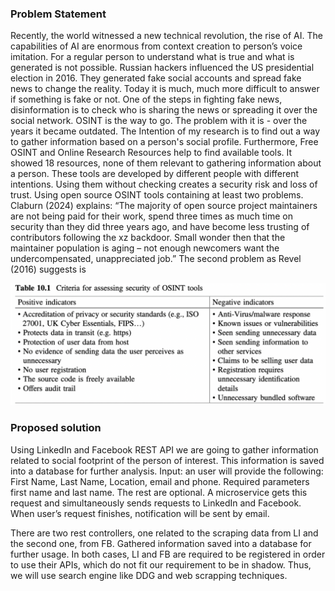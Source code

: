 ### Problem Statement

Recently, the world witnessed a new technical revolution, the rise of AI. The capabilities
of AI are enormous from context creation to person’s voice imitation. For a regular person
to understand what is true and what is generated is not possible. Russian hackers
influenced the US presidential election in 2016. They generated fake social accounts
and spread fake news to change the reality. Today it is much, much more difficult to
answer if something is fake or not. One of the steps in fighting fake news, disinformation
is to check who is sharing the news or spreading it over the social network. OSINT is
the way to go. The problem with it is - over the years it became outdated. The Intention of
my research is to find out a way to gather information based on a person's social
profile. Furthermore, Free OSINT and Online Research Resources help to find available
tools. It showed 18 resources, none of them relevant to gathering information about a
person. These tools are developed by different people with different intentions. Using
them without checking creates a security risk and loss of trust.
Using open source OSINT tools containing at least two problems. Claburn (2024)
explains: “The majority of open source project maintainers are not being paid for their
work, spend three times as much time on security than they did three years ago, and
have become less trusting of contributors following the xz backdoor. Small wonder then
that the maintainer population is aging – not enough newcomers want the
undercompensated, unappreciated job.”
The second problem as Revel (2016) suggests is

![alt second_problem](images/second_problem.png)

### Proposed solution

Using LinkedIn and Facebook REST API we are going to gather information related to social footprint 
of the person of interest. This information is saved into a database for further analysis.
Input: an user will provide the following: First Name, Last Name, Location, email and phone. 
Required parameters first name and last name. The rest are optional. A microservice gets this request 
and simultaneously sends requests to LinkedIn and Facebook. When user’s request finishes, 
notification will be sent by email.

There are two rest controllers, one related to the scraping data from LI and the second one, from FB.
Gathered information saved into a database for further usage. In both cases, LI and FB are required to be registered
in order to use their APIs, which do not fit our requirement to be in shadow. Thus, we will use search engine
like DDG and web scrapping techniques.

